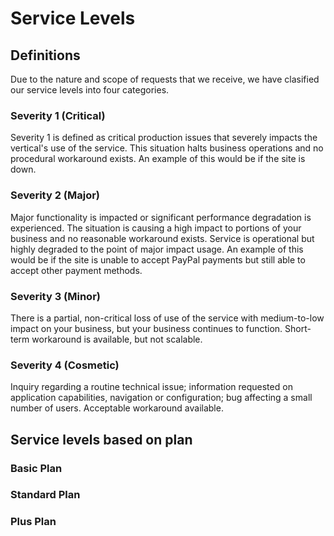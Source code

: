 # Service Levels

## Definitions

Due to the nature and scope of requests that we receive, we have clasified our service levels into four categories. 

### Severity 1 (Critical)
Severity 1 is defined as critical production issues that severely impacts the vertical's use of the service. This situation halts business operations and no procedural workaround exists. An example of this would be if the site is down.

### Severity 2 (Major)
Major functionality is impacted or significant performance degradation is experienced. The situation is causing a high impact to portions of your business and no reasonable workaround exists. Service is operational but highly degraded to the point of major impact usage. An example of this would be if the site is unable to accept PayPal payments but still able to accept other payment methods.

### Severity 3 (Minor)
There is a partial, non-critical loss of use of the service with medium-to-low impact on your business, but your business continues to function. Short-term workaround is available, but not scalable.

### Severity 4 (Cosmetic)

Inquiry regarding a routine technical issue; information requested on application capabilities, navigation or configuration; bug affecting a small number of users. Acceptable workaround available.

## Service levels based on plan

### Basic Plan


### Standard Plan

### Plus Plan
